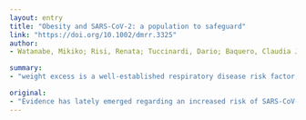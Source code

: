 ```yaml
---
layout: entry
title: "Obesity and SARS-CoV-2: a population to safeguard"
link: "https://doi.org/10.1002/dmrr.3325"
author:
- Watanabe, Mikiko; Risi, Renata; Tuccinardi, Dario; Baquero, Claudia J.; Manfrini, Silvia; Gnessi, Lucio

summary:
- "weight excess is a well-established respiratory disease risk factor, and the newly reported correlation is therefore unsurprising. The underlying pathophysiology is likely multi-stranded, ranging from complement system hyperactivation, increased Interleukin-6 secretion, chronic inflammation, presence of comorbidities such as diabetes and hypertension. Evidence has recently emerged regarding an increased risk of SARS-CoV-2 with worse prognosis in patients with obesity."

original:
- "Evidence has lately emerged regarding an increased risk of SARS-CoV-2 with worse prognosis in patients with obesity, especially among the young. Weight excess is a well-established respiratory disease risk factor, and the newly reported correlation is therefore unsurprising. The underlying pathophysiology is likely multi-stranded, ranging from complement system hyperactivation, increased Interleukin-6 secretion, chronic inflammation, presence of comorbidities such as diabetes and hypertension, and a possible local, detrimental effect within the lung. Further understanding the link between obesity and SARS-CoV-2 is crucial, as this could aid proper tailoring of immunomodulatory treatments, together with improving stratification among those possibly requiring critical care. This article is protected by copyright. All rights reserved."
---
```


